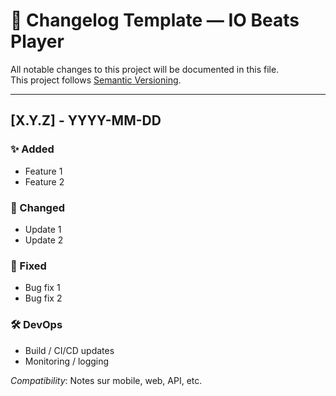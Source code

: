 # 📜 Changelog Template — IO Beats Player

All notable changes to this project will be documented in this file.  
This project follows [Semantic Versioning](https://semver.org/).

---

## [X.Y.Z] - YYYY-MM-DD
### ✨ Added
- Feature 1
- Feature 2

### 🔄 Changed
- Update 1
- Update 2

### 🐞 Fixed
- Bug fix 1
- Bug fix 2

### 🛠 DevOps
- Build / CI/CD updates
- Monitoring / logging

_Compatibility_: Notes sur mobile, web, API, etc.
